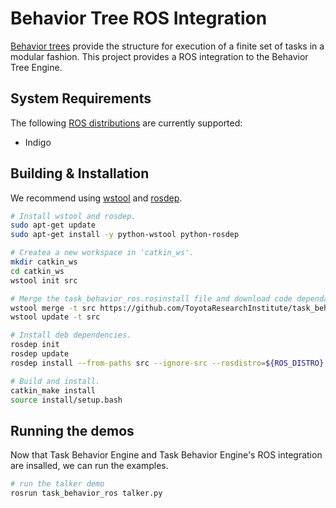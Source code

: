 # Behavior Tree ROS Integration #

[Behavior trees](https://github.com/ToyotaResearchInstitute/task_behavior_engine) provide the structure for execution of a finite set of tasks in a modular fashion.  This project provides a ROS integration to the Behavior Tree Engine.

## System Requirements ##

The following [ROS distributions](http://wiki.ros.org/Distributions) are currently supported:

* Indigo

## Building & Installation ##
We recommend using [wstool](http://wiki.ros.org/wstool) and [rosdep](http://wiki.ros.org/rosdep).

``` bash
# Install wstool and rosdep.
sudo apt-get update
sudo apt-get install -y python-wstool python-rosdep

# Createa a new workspace in 'catkin_ws'.
mkdir catkin_ws
cd catkin_ws
wstool init src

# Merge the task_behavior_ros.rosinstall file and download code dependancies.
wstool merge -t src https://github.com/ToyotaResearchInstitute/task_behavior_ros/raw/master/task_behavior_ros.rosinstall
wstool update -t src

# Install deb dependencies.
rosdep init
rosdep update
rosdep install --from-paths src --ignore-src --rosdistro=${ROS_DISTRO} -y

# Build and install.
catkin_make install
source install/setup.bash
```

## Running the demos ##
Now that Task Behavior Engine and Task Behavior Engine's ROS integration are insalled, we can run the examples.

```bash
# run the talker demo
rosrun task_behavior_ros talker.py
```
